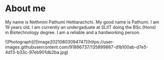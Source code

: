 # About me
<p>My name is Nethmini Pathumi Hettiarachchi. My good name is Pathumi. I am 19 years old. I am currently an undergaduate at SLIIT doing the BSc.(Hons) in Biotechnology degree. I am a reliable and a hardworking person.</p>
![Photograph](![Image20210803094747](https://user-images.githubusercontent.com/91866737/135899867-d1b100ab-d7e5-4d13-b33c-97eb901db2ba.jpg)
